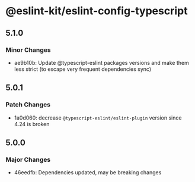 # @eslint-kit/eslint-config-typescript

## 5.1.0

### Minor Changes

- ae9b10b: Update @typescript-eslint packages versions and make them less strict (to escape very frequent dependencies sync)

## 5.0.1

### Patch Changes

- 1a0d060: decrease `@typescript-eslint/eslint-plugin` version since 4.24 is broken

## 5.0.0

### Major Changes

- 46eedfb: Dependencies updated, may be breaking changes
